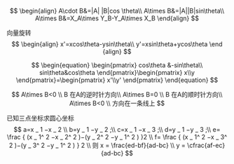 $$
\begin{align}
A\cdot B&=|A| |B|cos \theta\\
A\times B&=|A||B|sin\theta\\
A\times B&=X_A\times Y_B-Y_A\times X_B
\end{align}
$$

向量旋转
$$
\begin{align}
x'=xcos\theta-ysin\theta\\
y'=xsin\theta+ycos\theta
\end {align}
$$

$$
\begin{equation}
    \begin{pmatrix}
    cos\theta &-sin\theta\\
        sin\theta&cos\theta
    \end{pmatrix}\begin{pmatrix}
       x\\y
    \end{pmatrix}=\begin{pmatrix}
     x'\\y'
    \end{pmatrix}
\end{equation}
$$

$$
A\times B<0 \\
B 在A的逆时针方向\\
A\times B=0 \\
B 在A的顺时针方向\\
A\times B<0 \\
方向在一条线上
$$

已知三点坐标求圆心坐标
$$
a=x _
1
 −x _
2
 \\
b=y _
1
 −y _
2
 ;\\
c=x _
1
 −x _
3
 ;\\
d=y _
1
 −y _
3
 ;\\
e= \frac 
{
(x _
1^
2
 −x _
2^
2
 )−(y _
2^
2
 −y _
1^
2
 )
 }2
 \\
f= \frac
{
(x _
1^
2
 −x _
3^
2
 )−(y _
3^
2
 −y _
1^
2
 )
 }
 2
\\
则
x = \frac{ed-bf}{ad-bc}
\\
 y = \cfrac{af-ec}{ad-bc}
$$
